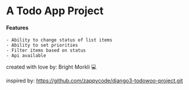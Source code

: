 # A Todo App Project

#### Features
    - Ability to change status of list items
    - Ability to set priorities
    - Filter items based on status
    - Api available


created with love by: Bright Morkli :computer:

inspired by: https://github.com/zappycode/django3-todowoo-project.git